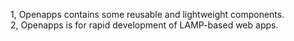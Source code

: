 1, Openapps contains some reusable and lightweight components.<br>
2, Openapps is for rapid development of LAMP-based web apps.
